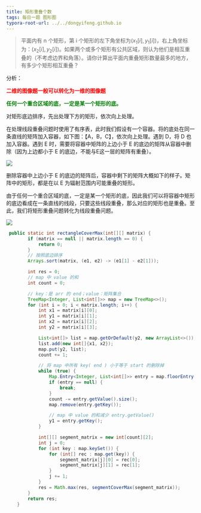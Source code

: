 ```yaml
---
title: 矩形重叠个数
tags: 每日一题 图形图
typora-root-url: ../../dongyifeng.github.io
---
```


> 平面内有 n 个矩形，第 i 个矩形的左下角坐标为$(x_1[i],y_1[i])$，右上角坐标为：$(x_2[i],y_2[i])$。如果两个或多个矩形有公共区域，则认为他们是相互重叠的（不考虑边界和角落）。请你计算出平面内重叠矩形数量最多的地方，有多少个矩形相互重叠？



分析：

<font color=red>**二维的图像题一般可以转化为一维的图像题**</font>

<font color=green>**任何一个重合区域的底，一定是某一个矩形的底。**</font>

对矩形底边排序，先出处理下方的矩形，依次向上处理。

在处理线段重叠问题时使用了有序表，此时我们假设有一个容器。将的底处在同一条直线的矩阵加入容器，如下图：【A，B，C】，依次向上处理。遇到 D，将 D 也加入容器。遇到 E 时，需要将容器中矩阵的上边小于 E 的底边的矩阵从容器中删除（因为上边都小于 E 的底边，不能与E这一层的矩阵有重叠）。

![](/../typora/images/algorithm/screenshot-20221112-115835.png)

删除容器中上边小于 E 的底边的矩阵后，容器中剩下的矩阵大概如下的样子。矩阵中的矩形，都是在以 E 为辐射范围内可能重叠的矩形。

由于任何一个重合区域的底，一定是某一个矩形的底，因此我们可以将容器中矩形的底边看成在一条直线的线段，只要这些线段重叠，那么对应的矩形也是重叠。至此，我们将矩形重叠问题转化为线段重叠问题。

![](/../typora/images/algorithm/screenshot-20221112-120948.png)

```java
 public static int rectangleCoverMax(int[][] matrix) {
        if (matrix == null || matrix.length == 0) {
            return 0;
        }
        // 按照底边排序
        Arrays.sort(matrix, (e1, e2) -> (e1[1] - e2[1]));

        int res = 0;
        // map 中 value 的和
        int count = 0;

        // key：是 arr 的 end；value：矩阵集合
        TreeMap<Integer, List<int[]>> map = new TreeMap<>();
        for (int i = 0; i < matrix.length; i++) {
            int x1 = matrix[i][0];
            int y1 = matrix[i][1];
            int x2 = matrix[i][2];
            int y2 = matrix[i][3];

            List<int[]> list = map.getOrDefault(y2, new ArrayList<>());
            list.add(new int[]{x1, x2});
            map.put(y2, list);
            count += 1;

            // 将 map 中所有 key( end ) 小于等于 start 的删除掉
            while (true) {
                Map.Entry<Integer, List<int[]>> entry = map.floorEntry(y1);
                if (entry == null) {
                    break;
                }
                count -= entry.getValue().size();
                map.remove(entry.getKey());

                // map 中 value 的和减少 entry.getValue()
                y1 = entry.getKey();
            }

            int[][] segment_matrix = new int[count][2];
            int j = 0;
            for (int key : map.keySet()) {
                for (int[] rec : map.get(key)) {
                    segment_matrix[j][0] = rec[0];
                    segment_matrix[j][1] = rec[1];
                }
                j += 1;
            }
            res = Math.max(res, segmentCoverMax(segment_matrix));
        }
        return res;
    }
```

